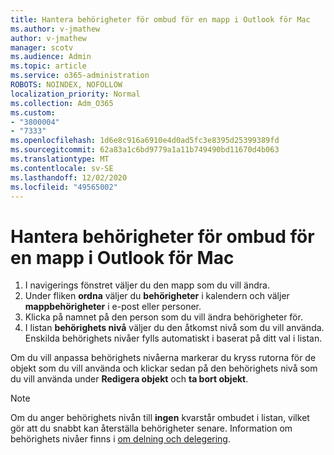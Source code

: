```yaml
---
title: Hantera behörigheter för ombud för en mapp i Outlook för Mac
ms.author: v-jmathew
author: v-jmathew
manager: scotv
ms.audience: Admin
ms.topic: article
ms.service: o365-administration
ROBOTS: NOINDEX, NOFOLLOW
localization_priority: Normal
ms.collection: Adm_O365
ms.custom:
- "3800004"
- "7333"
ms.openlocfilehash: 1d6e8c916a6910e4d0ad5fc3e8395d25399389fd
ms.sourcegitcommit: 62a83a1c6bd9779a1a11b749490bd11670d4b063
ms.translationtype: MT
ms.contentlocale: sv-SE
ms.lasthandoff: 12/02/2020
ms.locfileid: "49565002"
---
```

# <a name="manage-delegate-permissions-for-a-single-folder-in-outlook-for-mac"></a>Hantera behörigheter för ombud för en mapp i Outlook för Mac

1. I navigerings fönstret väljer du den mapp som du vill ändra.
2. Under fliken **ordna** väljer du **behörigheter** i kalendern och väljer **mappbehörigheter** i e-post eller personer.
3. Klicka på namnet på den person som du vill ändra behörigheter för.
4. I listan **behörighets nivå** väljer du den åtkomst nivå som du vill använda. Enskilda behörighets nivåer fylls automatiskt i baserat på ditt val i listan.

Om du vill anpassa behörighets nivåerna markerar du kryss rutorna för de objekt som du vill använda och klickar sedan på den behörighets nivå som du vill använda under **Redigera objekt** och **ta bort objekt**.

> [!NOTE]
> Om du anger behörighets nivån till **ingen** kvarstår ombudet i listan, vilket gör att du snabbt kan återställa behörigheter senare. Information om behörighets nivåer finns i [om delning och delegering](https://support.microsoft.com/office/options-for-sharing-and-delegating-folders-in-outlook-for-mac-480d8054-68ce-4150-ba1e-b9b7f2fc4ce5).
